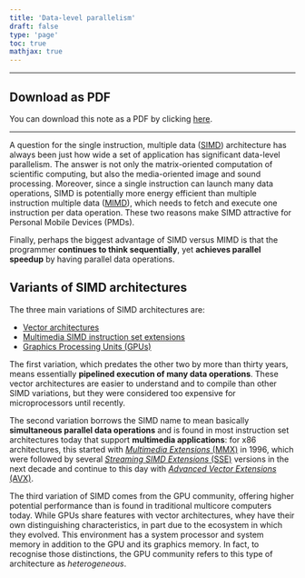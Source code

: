 ```yaml
---
title: 'Data-level parallelism'
draft: false
type: 'page'
toc: true
mathjax: true
---
```


---

## Download as PDF

You can download this note as a PDF by clicking [here](dlp.pdf).

---

A question for the single instruction, multiple data ([SIMD](../aca24-parallelism#parallel-architectures)) architecture has always been just how wide a set of application has significant data-level parallelism. The answer is not only the matrix-oriented computation of scientific computing, but also the media-oriented image and sound processing. Moreover, since a single instruction can launch many data operations, SIMD is potentially more energy efficient than multiple instruction multiple data ([MIMD](../aca24-parallelism#parallel-architectures)), which needs to fetch and execute one instruction per data operation. These two reasons make SIMD attractive for Personal Mobile Devices (PMDs).

Finally, perhaps the biggest advantage of SIMD versus MIMD is that the programmer **continues to think sequentially**, yet **achieves parallel speedup** by having parallel data operations.

## Variants of SIMD architectures

The three main variations of SIMD architectures are:

- [Vector architectures](../aca24-vector)
- [Multimedia SIMD instruction set extensions](../aca24-simd-ise)
- [Graphics Processing Units (GPUs)](../aca24-gpu)

The first variation, which predates the other two by more than thirty years, means essentially **pipelined execution of many data operations**. These vector architectures are easier to understand and to compile than other SIMD variations, but they were considered too expensive for microprocessors until recently.

The second variation borrows the SIMD name to mean basically **simultaneous parallel data operations** and is found in most instruction set architectures today that support **multimedia applications**: for x86 architectures, this started with [*Multimedia Extensions* (MMX)](https://en.wikipedia.org/wiki/MMX_(instruction_set)) in 1996, which were followed by several [*Streaming SIMD Extensions* (SSE)](https://en.wikipedia.org/wiki/Streaming_SIMD_Extensions) versions in the next decade and continue to this day with [*Advanced Vector Extensions* (AVX)](https://en.wikipedia.org/wiki/Advanced_Vector_Extensions).

The third variation of SIMD comes from the GPU community, offering higher potential performance than is found in traditional multicore computers today. While GPUs share features with vector architectures, whey have their own distinguishing characteristics, in part due to the ecosystem in which they evolved. This environment has a system processor and system memory in addition to the GPU and its graphics memory. In fact, to recognise those distinctions, the GPU community refers to this type of architecture as *heterogeneous*.
